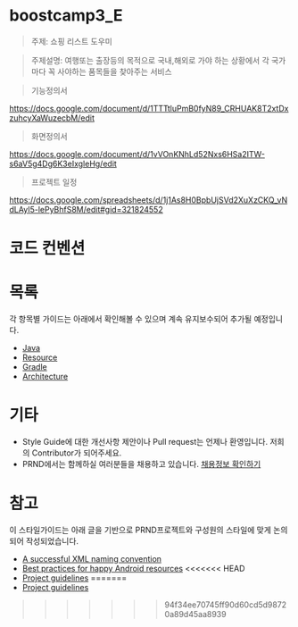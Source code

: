 # boostcamp3_E
> 주제: 쇼핑 리스트 도우미

> 주제설명: 여행또는 출장등의 목적으로 국내,해외로 가야 하는 상황에서 각 국가마다 꼭 사야하는 품목들을 찾아주는 서비스

> 기능정의서

https://docs.google.com/document/d/1TTTtluPmB0fyN89_CRHUAK8T2xtDxzuhcyXaWuzecbM/edit

> 화면정의서

https://docs.google.com/document/d/1vVOnKNhLd52Nxs6HSa2ITW-s6aV5g4Dg6K3eIxgleHg/edit

> 프로젝트 일정

https://docs.google.com/spreadsheets/d/1j1As8H0BpbUjSVd2XuXzCKQ_vNdLAyI5-lePyBhfS8M/edit#gid=321824552

# 코드 컨벤션

# 목록
각 항목별 가이드는 아래에서 확인해볼 수 있으며 계속 유지보수되어 추가될 예정입니다.
- [Java](Java.md)
- [Resource](Resource.md)
- [Gradle](Gradle.md)
- [Architecture](Architecture.md)


# 기타
- Style Guide에 대한 개선사항 제안이나 Pull request는 언제나 환영입니다. 저희의 Contributor가 되어주세요.
- PRND에서는 함께하실 여러분들을 채용하고 있습니다. [채용정보 확인하기](http://www.prnd.co.kr/category/jobs/)

# 참고
이 스타일가이드는 아래 글을 기반으로 PRND프로젝트와 구성원의 스타일에 맞게 논의되어 작성되었습니다.
- [A successful XML naming convention](https://jeroenmols.com/blog/2016/03/07/resourcenaming/)
- [Best practices for happy Android resources](https://blog.shazam.com/best-practices-for-happy-android-resources-9445c1b521d6)
<<<<<<< HEAD
- [Project guidelines](https://github.com/ribot/android-guidelines/blob/master/project_and_code_guidelines.md)
=======
- [Project guidelines](https://github.com/ribot/android-guidelines/blob/master/project_and_code_guidelines.md)
>>>>>>> 94f34ee70745ff90d60cd5d98720a89d45aa8939
